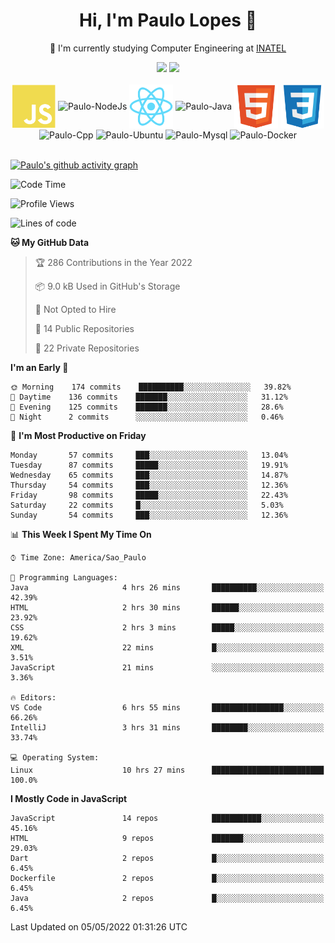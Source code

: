 <div>
  <h1 align="center" > Hi, I'm Paulo Lopes 👋 </h1>
  <p align="center" >🔭 I'm currently studying Computer Engineering at <a href="https://inatel.br/home/" target="_blank">INATEL</a>
  
  </p>
  <div align="center"> 
  <a href="https://www.instagram.com/paulotc1999/" target="_blank"><img src="https://img.shields.io/badge/-Instagram-%23E4405F?style=for-the-badge&logo=instagram&logoColor=white" target="_blank"></a>
  <a href="https://www.linkedin.com/in/paulotc1999/" target="_blank"><img src="https://img.shields.io/badge/-LinkedIn-%230077B5?style=for-the-badge&logo=linkedin&logoColor=white" target="_blank"></a> 
</div>
  
 <div style="display: inline_block" align="center"><br>
  <img align="center" alt="Paulo-Js" height="70" width="70" src="https://raw.githubusercontent.com/devicons/devicon/master/icons/javascript/javascript-plain.svg">
  <img align="center" alt="Paulo-NodeJs" height="70" width="70" src="https://cdn.jsdelivr.net/gh/devicons/devicon/icons/nodejs/nodejs-plain.svg">
  <img align="center" alt="Paulo-React" height="70" width="70" src="https://raw.githubusercontent.com/devicons/devicon/master/icons/react/react-original.svg">
  <img align="center" alt="Paulo-Java" height="70" width="70" src="https://cdn.jsdelivr.net/gh/devicons/devicon/icons/java/java-original.svg">
  <img align="center" alt="Paulo-HTML" height="70" width="70" src="https://raw.githubusercontent.com/devicons/devicon/master/icons/html5/html5-original.svg">
  <img align="center" alt="Paulo-CSS" height="70" width="70" src="https://raw.githubusercontent.com/devicons/devicon/master/icons/css3/css3-original.svg">
  <img align="center" alt="Paulo-Cpp" height="70" width="70" src="https://cdn.jsdelivr.net/gh/devicons/devicon/icons/cplusplus/cplusplus-original.svg">
  <img align="center" alt="Paulo-Ubuntu" height="70" width="70" src="https://cdn.jsdelivr.net/gh/devicons/devicon/icons/ubuntu/ubuntu-plain.svg">
  <img align="center" alt="Paulo-Mysql" height="70" width="70" src="https://cdn.jsdelivr.net/gh/devicons/devicon/icons/mysql/mysql-original.svg">
  <img align="center" alt="Paulo-Docker" height="70" width="70" src="https://cdn.jsdelivr.net/gh/devicons/devicon/icons/docker/docker-plain.svg">
  
</div>
</a>

</br>

[![Paulo's github activity graph](https://activity-graph.herokuapp.com/graph?username=paulotc1999&theme=chartreuse-dark)](https://github.com/ashutosh00710/github-readme-activity-graph)

<div>

<!--START_SECTION:waka-->
![Code Time](http://img.shields.io/badge/Code%20Time-87%20hrs%2043%20mins-blue)

![Profile Views](http://img.shields.io/badge/Profile%20Views-0-blue)

![Lines of code](https://img.shields.io/badge/From%20Hello%20World%20I%27ve%20Written-600%20Thousand%20lines%20of%20code-blue)

**🐱 My GitHub Data** 

> 🏆 286 Contributions in the Year 2022
 > 
> 📦 9.0 kB Used in GitHub's Storage 
 > 
> 🚫 Not Opted to Hire
 > 
> 📜 14 Public Repositories 
 > 
> 🔑 22 Private Repositories  
 > 
**I'm an Early 🐤** 

```text
🌞 Morning    174 commits    ██████████░░░░░░░░░░░░░░░   39.82% 
🌆 Daytime    136 commits    ███████░░░░░░░░░░░░░░░░░░   31.12% 
🌃 Evening    125 commits    ███████░░░░░░░░░░░░░░░░░░   28.6% 
🌙 Night      2 commits      ░░░░░░░░░░░░░░░░░░░░░░░░░   0.46%

```
📅 **I'm Most Productive on Friday** 

```text
Monday       57 commits     ███░░░░░░░░░░░░░░░░░░░░░░   13.04% 
Tuesday      87 commits     █████░░░░░░░░░░░░░░░░░░░░   19.91% 
Wednesday    65 commits     ███░░░░░░░░░░░░░░░░░░░░░░   14.87% 
Thursday     54 commits     ███░░░░░░░░░░░░░░░░░░░░░░   12.36% 
Friday       98 commits     █████░░░░░░░░░░░░░░░░░░░░   22.43% 
Saturday     22 commits     █░░░░░░░░░░░░░░░░░░░░░░░░   5.03% 
Sunday       54 commits     ███░░░░░░░░░░░░░░░░░░░░░░   12.36%

```


📊 **This Week I Spent My Time On** 

```text
⌚︎ Time Zone: America/Sao_Paulo

💬 Programming Languages: 
Java                     4 hrs 26 mins       ██████████░░░░░░░░░░░░░░░   42.39% 
HTML                     2 hrs 30 mins       ██████░░░░░░░░░░░░░░░░░░░   23.92% 
CSS                      2 hrs 3 mins        █████░░░░░░░░░░░░░░░░░░░░   19.62% 
XML                      22 mins             █░░░░░░░░░░░░░░░░░░░░░░░░   3.51% 
JavaScript               21 mins             ░░░░░░░░░░░░░░░░░░░░░░░░░   3.36%

🔥 Editors: 
VS Code                  6 hrs 55 mins       ████████████████░░░░░░░░░   66.26% 
IntelliJ                 3 hrs 31 mins       ████████░░░░░░░░░░░░░░░░░   33.74%

💻 Operating System: 
Linux                    10 hrs 27 mins      █████████████████████████   100.0%

```

**I Mostly Code in JavaScript** 

```text
JavaScript               14 repos            ███████████░░░░░░░░░░░░░░   45.16% 
HTML                     9 repos             ███████░░░░░░░░░░░░░░░░░░   29.03% 
Dart                     2 repos             █░░░░░░░░░░░░░░░░░░░░░░░░   6.45% 
Dockerfile               2 repos             █░░░░░░░░░░░░░░░░░░░░░░░░   6.45% 
Java                     2 repos             █░░░░░░░░░░░░░░░░░░░░░░░░   6.45%

```



 Last Updated on 05/05/2022 01:31:26 UTC
<!--END_SECTION:waka-->


